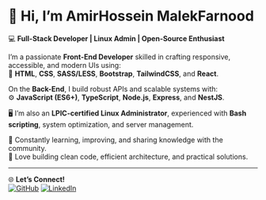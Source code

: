 # 👋 Hi, I’m AmirHossein MalekFarnood
💻 **Full-Stack Developer | Linux Admin | Open-Source Enthusiast**

I’m a passionate **Front-End Developer** skilled in crafting responsive, accessible, and modern UIs using:  
🧩 **HTML**, **CSS**, **SASS/LESS**, **Bootstrap**, **TailwindCSS**, and **React**.

On the **Back-End**, I build robust APIs and scalable systems with:  
⚙️ **JavaScript (ES6+)**, **TypeScript**, **Node.js**, **Express**, and **NestJS**.

🖥️ I’m also an **LPIC-certified Linux Administrator**, experienced with **Bash scripting**, system optimization, and server management.

🌱 Constantly learning, improving, and sharing knowledge with the community.  
🚀 Love building clean code, efficient architecture, and practical solutions.

---
🌐 **Let’s Connect!**  
[![GitHub](https://img.shields.io/badge/GitHub-181717?logo=github&logoColor=white)](https://github.com/amiropale)
[![LinkedIn](https://img.shields.io/badge/LinkedIn-0077B5?logo=linkedin&logoColor=white)](https://linkedin.com/in/amiropale)

<!--
**amiropale/amiropale** is a ✨ _special_ ✨ repository because its `README.md` (this file) appears on your GitHub profile.

Here are some ideas to get you started:

- 🔭 I’m currently working on ...
- 🌱 I’m currently learning ...
- 👯 I’m looking to collaborate on ...
- 🤔 I’m looking for help with ...
- 💬 Ask me about ...
- 📫 How to reach me: ...
- 😄 Pronouns: ...
- ⚡ Fun fact: ...
-->
